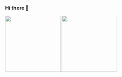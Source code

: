 ### Hi there 👋

<div>
<a href="https://github.com/guilhermeguim">
<img loading="lazy" height="180em" src="https://github-readme-stats.vercel.app/api/top-langs/?username=guilhermeguim&layout=compact&langs_count=7&theme=tokyonight"/>
<img loading="lazy" height="180em" src="https://github-readme-stats.vercel.app/api?username=guilhermeguim&show_icons=true&theme=tokyonight&include_all_commits=true&count_private=true"/>
</div>

<!--
**guilhermeguim/guilhermeguim** is a ✨ _special_ ✨ repository because its `README.md` (this file) appears on your GitHub profile.

Here are some ideas to get you started:

- 🔭 I’m currently working on ...
- 🌱 I’m currently learning ...
- 👯 I’m looking to collaborate on ...
- 🤔 I’m looking for help with ...
- 💬 Ask me about ...
- 📫 How to reach me: ...
- 😄 Pronouns: ...
- ⚡ Fun fact: ...
-->
